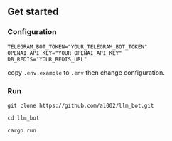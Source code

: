 ## Get started

### Configuration

```
TELEGRAM_BOT_TOKEN="YOUR_TELEGRAM_BOT_TOKEN"
OPENAI_API_KEY="YOUR_OPENAI_API_KEY"
DB_REDIS="YOUR_REDIS_URL"
```

copy `.env.example` to `.env` then change configuration.

### Run
```shell
git clone https://github.com/al002/llm_bot.git

cd llm_bot

cargo run
```
